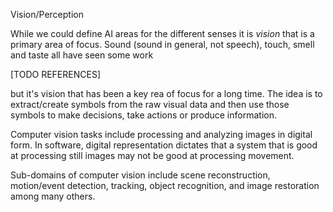 Vision/Perception

While we could define AI areas for the different senses it is <i>vision</i>
that is a primary area of focus. Sound (sound in general, not speech), touch,
smell and taste all have seen some work

[TODO REFERENCES]

but it's vision that has been a key rea of focus for a long time. The idea
is to extract/create symbols from the raw visual data and then use those
symbols to make decisions, take actions or produce information.

Computer vision tasks include processing and analyzing images in
 digital form. In software, digital representation dictates that a system
 that is good at processing still images may not be good at processing movement.

 Sub-domains of computer vision include scene reconstruction, motion/event
 detection, tracking, object recognition, and image restoration among
 many others.
